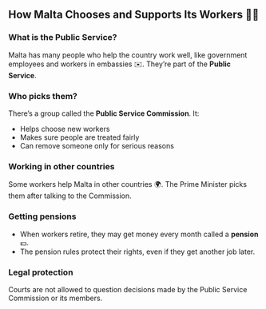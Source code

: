 ## How Malta Chooses and Supports Its Workers 🧑‍💻

### What is the Public Service?

Malta has many people who help the country work well, like government employees and workers in embassies ✉️. They’re part of the **Public Service**.

### Who picks them?

There’s a group called the **Public Service Commission**. It:

- Helps choose new workers
- Makes sure people are treated fairly
- Can remove someone only for serious reasons

### Working in other countries

Some workers help Malta in other countries 🌍. The Prime Minister picks them after talking to the Commission.

### Getting pensions

- When workers retire, they may get money every month called a **pension** 💵.
- The pension rules protect their rights, even if they get another job later.

### Legal protection

Courts are not allowed to question decisions made by the Public Service Commission or its members.
